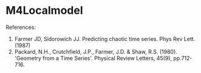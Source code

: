 # M4Localmodel


References:
1. Farmer JD, Sidorowich JJ. Predicting chaotic time series. Phys Rev Lett. (1987)
2. Packard, N.H., Crutchfield, J.P., Farmer, J.D. & Shaw, R.S. (1980). 
'Geometry from a Time Series'. Physical Review Letters, 45(9), pp.712-716.
